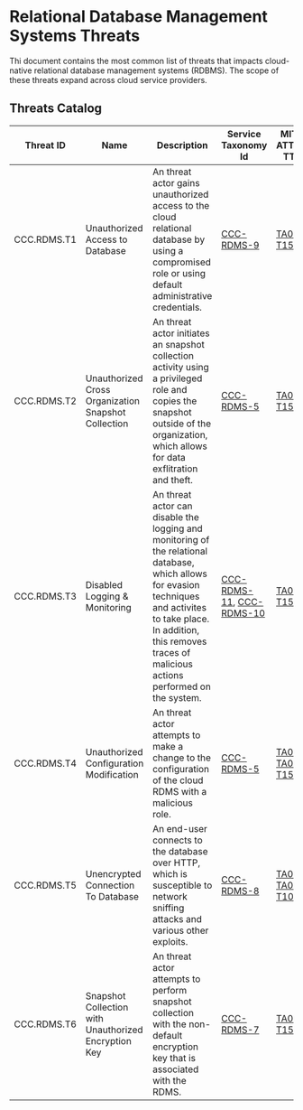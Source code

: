 # Relational Database Management Systems Threats

Thi document contains the most common list of threats that impacts cloud-native relational database management systems (RDBMS). The scope of these threats expand across cloud service providers.

## Threats Catalog

| Threat ID   | Name                                                 | Description                                                                                                                                                                                                                        | Service Taxonomy Id                                                                  | MITRE ATT&CK TTPs                                                                                                                                         |
| ----------- | ---------------------------------------------------- | ---------------------------------------------------------------------------------------------------------------------------------------------------------------------------------------------------------------------------------- | ------------------------------------------------------------------------------------ | --------------------------------------------------------------------------------------------------------------------------------------------------------- |
| CCC.RDMS.T1 | Unauthorized Access to Database                      | An threat actor gains unauthorized access to the cloud relational database by using a compromised role or using default administrative credentials.                                                                                | [CCC-RDMS-9](./taxonomy.md/#CCC-RDMS-9)                                              | [TA0006](https://attack.mitre.org/tactics/TA0006/), [T1552](https://attack.mitre.org/techniques/T1552/)                                                   |
| CCC.RDMS.T2 | Unauthorized Cross Organization Snapshot Collection  | An threat actor initiates an snapshot collection activity using a privileged role and copies the snapshot outside of the organization, which allows for data exflitration and theft.                                               | [CCC-RDMS-5](./taxonomy.md/#CCC-RDMS-5)                                              | [TA0009](https://attack.mitre.org/tactics/TA0009/), [T1530](https://attack.mitre.org/techniques/T1530/)                                                   |
| CCC.RDMS.T3 | Disabled Logging & Monitoring                        | An threat actor can disable the logging and monitoring of the relational database, which allows for evasion techniques and activites to take place. In addition, this removes traces of malicious actions performed on the system. | [CCC-RDMS-11](./taxonomy.md/#CCC-RDMS-11), [CCC-RDMS-10](./taxonomy.md/#CCC-RDMS-10) | [TA0005](https://attack.mitre.org/tactics/TA0005/), [T1562](https://attack.mitre.org/techniques/T1562/)                                                   |
| CCC.RDMS.T4 | Unauthorized Configuration Modification              | An threat actor attempts to make a change to the configuration of the cloud RDMS with a malicious role.                                                                                                                            | [CCC-RDMS-5](./taxonomy.md/#CCC-RDMS-5)                                              | [TA0004](https://attack.mitre.org/tactics/TA0004), [TA0005](https://attack.mitre.org/tactics/TA0005), [T1548](https://attack.mitre.org/techniques/T1548/) |
| CCC.RDMS.T5 | Unencrypted Connection To Database                   | An end-user connects to the database over HTTP, which is susceptible to network sniffing attacks and various other exploits.                                                                                                       | [CCC-RDMS-8](./taxonomy.md/#CCC-RDMS-8)                                              | [TA0006](https://attack.mitre.org/tactics/TA0006), [TA0007](https://attack.mitre.org/tactics/TA0007), [T1040](https://attack.mitre.org/techniques/T1040/) |
| CCC.RDMS.T6 | Snapshot Collection with Unauthorized Encryption Key | An threat actor attempts to perform snapshot collection with the non-default encryption key that is associated with the RDMS.                                                                                                      | [CCC-RDMS-7](./taxonomy.md/#CCC-RDMS-7)                                              | [TA0009](https://attack.mitre.org/tactics/TA0009), [T1530](https://attack.mitre.org/techniques/T1530/)                                                    |

<a id="CCC-RDMS-T1"></a>
<a id="CCC-RDMS-T2"></a>
<a id="CCC-RDMS-T3"></a>
<a id="CCC-RDMS-T4"></a>
<a id="CCC-RDMS-T5"></a>
<a id="CCC-RDMS-T6"></a>
